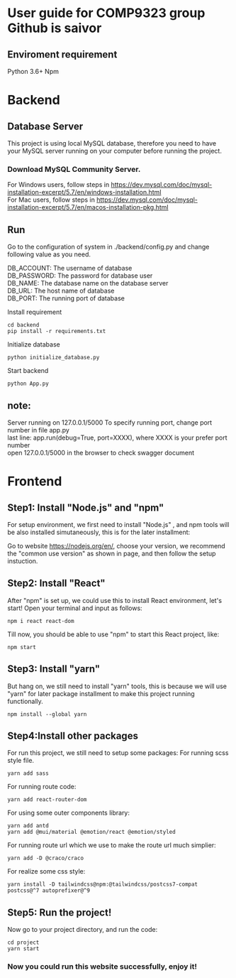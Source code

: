 # User guide for COMP9323 group Github is saivor

## Enviroment requirement
Python 3.6+
Npm
# Backend
## Database Server
This project is using local MySQL database, therefore you need to have your MySQL server running on your computer before running the project.
### Download MySQL Community Server.
For Windows users, follow steps in https://dev.mysql.com/doc/mysql-installation-excerpt/5.7/en/windows-installation.html  
For Mac users, follow steps in https://dev.mysql.com/doc/mysql-installation-excerpt/5.7/en/macos-installation-pkg.html  


## Run
Go to the configuration of system in ./backend/config.py and change following value as you need.

DB_ACCOUNT: The username of database  
DB_PASSWORD: The password for database user  
DB_NAME: The database name on the database server  
DB_URL: The host name of database  
DB_PORT: The running port of database  

Install requirement  
```
cd backend
pip install -r requirements.txt
```
Initialize database
```
python initialize_database.py
```
Start backend
```
python App.py
```
## note:  
Server running on 127.0.0.1/5000
To specify running port, change port number in file app.py  
last line: app.run(debug=True, port=XXXX), where XXXX is your prefer port number  
open 127.0.0.1/5000 in the browser to check swagger document  
# Frontend

## Step1: Install "Node.js" and "npm"
For setup environment, we first need to install "Node.js" , and npm tools will be also installed simutaneously, this is for the later installment:

Go to website https://nodejs.org/en/, choose your version, we recommend the "common use version" as shown in page, and then follow the setup instuction.

## Step2: Install "React"
After "npm" is set up, we could use this to install React environment, let's start! Open your terminal and input as follows:
```
npm i react react-dom 
```
Till now, you should be able to use "npm" to start this React project, like:
```
npm start
```

## Step3: Install "yarn"
But hang on, we still need to install "yarn" tools, this is because we will use "yarn" for later package installment to make this project running functionally. 
```
npm install --global yarn
```

## Step4:Install other packages
For run this project, we still need to setup some packages:
For running scss style file.
```
yarn add sass
```
For running route code:
```
yarn add react-router-dom
```
For using some outer components library:
```
yarn add antd
yarn add @mui/material @emotion/react @emotion/styled
```
For running route url which we use to make the route url much simplier:
```
yarn add -D @craco/craco
```
For realize some css style:
```
yarn install -D tailwindcss@npm:@tailwindcss/postcss7-compat postcss@^7 autoprefixer@^9 
```

## Step5: Run the project!
Now go to your project directory, and run the code:
```
cd project
yarn start
```
### Now you could run this website successfully, enjoy it!
